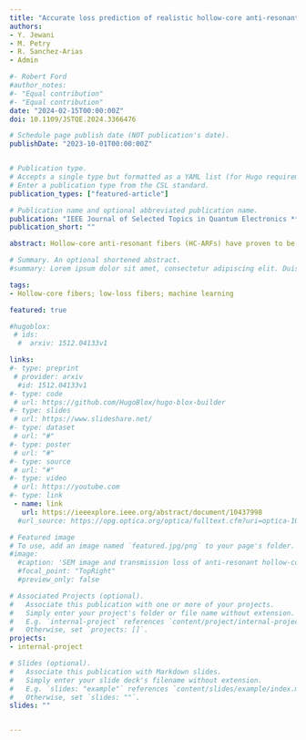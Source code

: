 ```yaml
---
title: "Accurate loss prediction of realistic hollow-core anti-resonant fibers using machine learning"
authors:
- Y. Jewani
- M. Petry
- R. Sanchez-Arias
- Admin

#- Robert Ford
#author_notes:
#- "Equal contribution"
#- "Equal contribution"
date: "2024-02-15T00:00:00Z"
doi: 10.1109/JSTQE.2024.3366476

# Schedule page publish date (NOT publication's date).
publishDate: "2023-10-01T00:00:00Z"


# Publication type.
# Accepts a single type but formatted as a YAML list (for Hugo requirements).
# Enter a publication type from the CSL standard.
publication_types: ["featured-article"]

# Publication name and optional abbreviated publication name.
publication: "IEEE Journal of Selected Topics in Quantum Electronics **6**, 1 (2024)"
publication_short: ""

abstract: Hollow-core anti-resonant fibers (HC-ARFs) have proven to be an indispensable platform for various emerging applications due to their unique and extraordinary optical properties. However, accurately estimating the propagation loss of nested HC-ARFs remains a challenging task due to their complex structure and the lack of precise analytical and theoretical models. To address this challenge, we propose a supervised machine-learning framework that presents an effective solution to accurately predict the propagation loss of a 5-tube nested HC-ARF. Multiple supervised learning models, including random forest, logistic regression, quadratic discriminant analysis, tree-based methods, extreme gradient boosting, and K-nearest neighbors are implemented and compared using a simulated dataset. Among these methods, the random forest algorithm is identified as the most effective, delivering accurate predictions. Notably, this study considers the impact of random structural perturbations on fiber geometry, encompassing random variations in tube wall thicknesses and tube gap separations. In particular, these perturbations involve randomly varying outer and nested tube wall thicknesses, tube angle offsets, and randomly distributed non-circular, anisotropic shapes within the cladding structure. It is worth noting that these specific perturbations have not been previously investigated. Each tube exhibits its unique set of random values, leading to longer simulation times for combinations of these values compared to regular random variables in HC-ARFs with similar tube characteristics. The comprehensive consideration of these factors allows for precise predictions, significantly contributing to the advancement of HC-ARFs for many emerging applications.

# Summary. An optional shortened abstract.
#summary: Lorem ipsum dolor sit amet, consectetur adipiscing elit. Duis posuere tellus ac convallis placerat. Proin tincidunt magna sed ex sollicitudin condimentum.

tags:
- Hollow-core fibers; low-loss fibers; machine learning

featured: true

#hugoblox:
 # ids:
  #  arxiv: 1512.04133v1

links:
#- type: preprint
 # provider: arxiv
  #id: 1512.04133v1
#- type: code
 # url: https://github.com/HugoBlox/hugo-blox-builder
#- type: slides
 # url: https://www.slideshare.net/
#- type: dataset
 # url: "#"
#- type: poster
 # url: "#"
#- type: source
 # url: "#"
#- type: video
 # url: https://youtube.com
#- type: link
 - name: link
   url: https://ieeexplore.ieee.org/abstract/document/10437998
  #url_source: https://opg.optica.org/optica/fulltext.cfm?uri=optica-10-10-1253

# Featured image
# To use, add an image named `featured.jpg/png` to your page's folder. 
#image:
  #caption: 'SEM image and transmission loss of anti-resonant hollow-core fiber'
  #focal_point: "TopRight"
  #preview_only: false

# Associated Projects (optional).
#   Associate this publication with one or more of your projects.
#   Simply enter your project's folder or file name without extension.
#   E.g. `internal-project` references `content/project/internal-project/index.md`.
#   Otherwise, set `projects: []`.
projects:
- internal-project

# Slides (optional).
#   Associate this publication with Markdown slides.
#   Simply enter your slide deck's filename without extension.
#   E.g. `slides: "example"` references `content/slides/example/index.md`.
#   Otherwise, set `slides: ""`.
slides: ""


---
```

